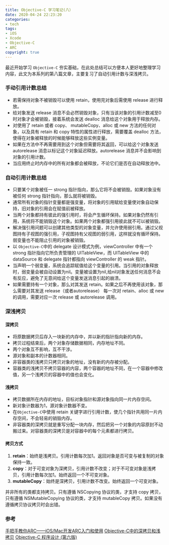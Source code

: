 ```yaml
---
title: Objective-C 学习笔记(八）
date: 2020-04-24 22:23:20
categories: 
- tech
tags: 
- iOS
- Xcode
- Objective-C
- ARC
copyright: true
---
```


最近开始学习 `Objective-C` 夯实基础，在此处总结可以方便本人更好地整理学习内容，此文为本系列的第八篇文章，主要复习了自动引用计数与深浅拷贝。

<!--more-->

### 手动引用计数总结
- 若需保持对象不被销毁可以使用 retain，使用完对象后需使用 release 进行释放。
- 给对象发送 release 消息不会必然销毁对象，只有当该对象的引用计数减至0时对象才会被销毁，接着系统会发送 dealloc 消息给这个对象用于释放内存。
- 对使用了 retain 或者 copy、 mutableCopy、alloc 或 new 方法的任何对象，以及具有 retain 和 copy 特性的属性进行释放，需要覆盖 dealloc 方法，使得在对象被释放的时候能够释放这些实例变量。
- 如果在方法中不再需要用到这个对象但需要将其返回，可以给这个对象发送 autorelease 消息以标记这个对象延迟释放。autorelease 消息并不会影响到对象的引用计数。
- 当应用终止时内存中的所有对象都会被释放，不论它们是否在自动释放池中。

### 自动引用计数总结
- 只要某个对象被任一 strong 指针指向，那么它将不会被销毁。如果对象没有被任何 strong 指针指向，那么就将被销毁。
- 通常所有对象的指针变量都是强变量，将对象的引用赋给变量使对象自动保持，旧对象的引用会在赋值前被释放。
- 当两个对象都持有彼此的强引用时，将会产生循环保持。如果对象仍然有引用，系统将不能销毁这个对象。如果两个对象都强引用彼此就不可以被销毁。
- 解决强引用问题可以创建其他类型的对象变量，并允许使用弱引用。通过父视图持有子视图的强引用，子视图持有父视图的弱引用，这样就没有循环保持。弱变量也不能阻止引用的对象被销毁。
- 以 `Objective-C`中的 delegate 设计模式为例，viewController 中有一个 strong 指针指向它所负责管理的 UITableView，而 UITableView 中的 dataSource 和 delegate 指针都指向 viewController 的 weak 指针。
- 当声明一个弱变量，系统会追踪赋值给这个变量的引用。当引用的对象释放时，弱变量会被自动设置为nil。变量被设置为nil,给nil对象发送任何消息不会有反应，避免了无意间给这个变量发送消息引起的崩溃。
- 如果需要持有一个对象，那么对其发送 retain。如果之后不再使用该对象，那么需要对其发送 release（或者autorelease） 每一次对 retain、alloc 或 new 的调用，需要对应一次 release 或 autorelease 调用。

### 深浅拷贝
#### 深拷贝
 - 将原数据拷贝后存入一块新的内存中，并以新的指针指向新的内存。
 - 拷贝过程结束后，两个对象存储数据相同，内存地址不同。
 - 两个对象互不影响，互不干涉。
 - 源对象和副本的计数器相同。
 - 非容器类的浅拷贝只拷贝对象的地址，没有新的内存被分配。
 - 容器类的浅拷贝不拷贝容器的内容，两个容器的地址不同，在一个容器中修改值，另一个浅拷贝的容器中的值也会变化。
 
#### 浅拷贝 
 - 拷贝数据所在内存的地址，目标对象指针和源对象指向同一片内存空间。
 - 新对象计数器为1，源对象计数器不变。
 - 在`Objective-C`中使用 retain 关键字进行引用计数，使几个指针共用同一片内存空间，不会轻易的销毁内存。
 - 非容器类的深拷贝就是重写分配一块内存，然后把另一个对象的内容原封不动搬过来。对容器类的深拷贝是对容器中的每个元素都进行拷贝。
 
#### 拷贝方式
1. **retain**：始终是浅拷贝。引用计数每次加1。返回对象是否可变与被复制的对象保持一致。
2. **copy**：对于可变对象为深拷贝，引用计数不改变；对于不可变对象是浅拷贝，引用计数每次加1。始终返回一个不可变对象。  
3. **mutableCopy**：始终是深拷贝，引用计数不改变。始终返回一个可变对象。

并非所有的类都支持拷贝。只有遵循 NSCopying 协议的类，才支持 copy 拷贝，只有遵循 NSMutableCopying 协议的类，才支持 mutableCopy 拷贝。如果没有遵循拷贝协议拷贝时会出错。

### 参考
[手把手教你ARC——iOS/Mac开发ARC入门和使用](https://onevcat.com/2012/06/arc-hand-by-hand/)
[Objective-C中的深拷贝和浅拷贝](https://www.cnblogs.com/ludashi/p/3894151.html)
[Objective-C 程序设计 (第六版)]()
